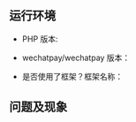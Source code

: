 ## 运行环境

- PHP 版本:

- wechatpay/wechatpay 版本：

- 是否使用了框架？框架名称：

## 问题及现象

<!--

描述你的问题现象，报错**贴截图**粘贴或者贴具体信息，提供**必要的代码段**，例如:

```php
$instance = \WeChatPay\Builder::factory([]);
$instance->chain('v2/mmpaymkttransfers/promotion/transfers')->post();
$instance->v3->smartguide->guides->{'{guide_id}'}->assign->postAsync();
```

建议只反馈跟微信支付PHP语言开发库(wechatpay-php)相关的 **bug** 或 **feature request**。

如果是接入过程中遇到了业务错误，推荐通过以下任一渠道获取帮助或者反馈问题:

1. [腾讯客服自助服务专区](https://kf.qq.com/product/wechatpaymentmerchant.html)
2. [微信支付在线技术支持](https://support.pay.weixin.qq.com/online-service)
3. [开发者专区](https://developers.weixin.qq.com/community/pay)

建议正确使用Markdown来描述你的问题，进阶可见[这里](https://guides.github.com/features/mastering-markdown)

-->

